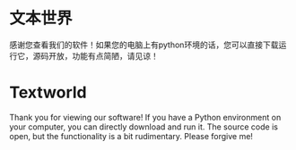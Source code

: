 # 文本世界
感谢您查看我们的软件！如果您的电脑上有python环境的话，您可以直接下载运行它，源码开放，功能有点简陋，请见谅！

# Textworld
Thank you for viewing our software! If you have a Python environment on your computer, you can directly download and run it. The source code is open, but the functionality is a bit rudimentary. Please forgive me!
